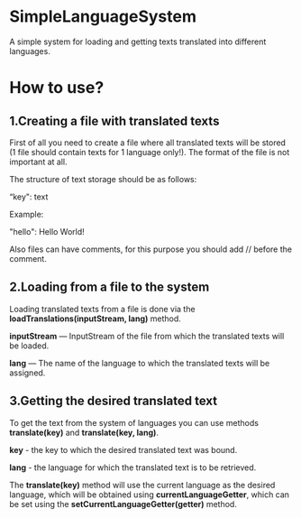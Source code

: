 # SimpleLanguageSystem
A simple system for loading and getting texts translated into different languages.

# How to use?
## 1.Creating a file with translated texts
First of all you need to create a file where all translated texts will be stored (1 file should contain texts for 1 language only!). The format of the file is not important at all.
<p>
The structure of text storage should be as follows:
<p>
“key": text
<p>
Example:
<p>
"hello": Hello World!
<p>
Also files can have comments, for this purpose you should add // before the comment.
<p>


## 2.Loading from a file to the system
Loading translated texts from a file is done via the <b>loadTranslations(inputStream, lang)</b> method. 
<p>
<b>inputStream</b> — InputStream of the file from which the translated texts will be loaded.
<p>
<b>lang</b> — The name of the language to which the translated texts will be assigned.
<p>

## 3.Getting the desired translated text
To get the text from the system of languages you can use methods <b>translate(key)</b> and <b>translate(key, lang)</b>.
<p>
<b>key</b> - the key to which the desired translated text was bound.
<p>
<b>lang</b> - the language for which the translated text is to be retrieved.
<p>
The <b>translate(key)</b> method will use the current language as the desired language, which will be obtained using <b>currentLanguageGetter</b>, which can be set using the <b>setCurrentLanguageGetter(getter)</b> method.

